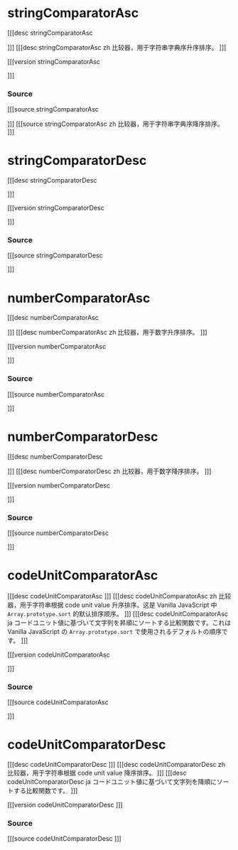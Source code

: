 # stringComparatorAsc
[[[desc stringComparatorAsc

]]]
[[[desc stringComparatorAsc zh
比较器，用于字符串字典序升序排序。
]]]

[[[version stringComparatorAsc
  
]]]

### Source
[[[source stringComparatorAsc
  
]]]
[[[source stringComparatorAsc zh
  比较器，用于字符串字典序降序排序。
]]]
# stringComparatorDesc
[[[desc stringComparatorDesc

]]]

[[[version stringComparatorDesc
  
]]]
### Source
[[[source stringComparatorDesc
  
]]]
# numberComparatorAsc
[[[desc numberComparatorAsc

]]]
[[[desc numberComparatorAsc zh
比较器，用于数字升序排序。
]]]

[[[version numberComparatorAsc
  
]]]
### Source
[[[source numberComparatorAsc
  
]]]
# numberComparatorDesc
[[[desc numberComparatorDesc

]]]
[[[desc numberComparatorDesc zh
比较器，用于数字降序排序。
]]]

[[[version numberComparatorDesc
  
]]]
### Source
[[[source numberComparatorDesc
  
]]]

# codeUnitComparatorAsc
[[[desc codeUnitComparatorAsc
]]]
[[[desc codeUnitComparatorAsc zh
比较器，用于字符串根据 code unit value 升序排序。这是 Vanilla JavaScript 中 `Array.prototype.sort` 的默认排序顺序。
]]]
[[[desc codeUnitComparatorAsc ja
コードユニット値に基づいて文字列を昇順にソートする比較関数です。これは Vanilla JavaScript の `Array.prototype.sort` で使用されるデフォルトの順序です。
]]]

[[[version codeUnitComparatorAsc
  
]]]
### Source
[[[source codeUnitComparatorAsc
  
]]]
# codeUnitComparatorDesc
[[[desc codeUnitComparatorDesc
]]]
[[[desc codeUnitComparatorDesc zh
比较器，用于字符串根据 code unit value 降序排序。
]]]
[[[desc codeUnitComparatorDesc ja
コードユニット値に基づいて文字列を降順にソートする比較関数です。
]]]

[[[version codeUnitComparatorDesc
]]]
### Source
[[[source codeUnitComparatorDesc
]]]
